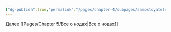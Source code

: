 ```yaml
---
{"dg-publish":true,"permalink":"/pages/chapter-4/subpages/samostoyatelnoe-zadanie-3/"}
---
```



Далее [[Pages/Chapter 5/Все о нодах\|Все о нодах]]